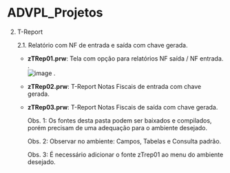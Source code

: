 # ADVPL_Projetos

2. T-Report

   2.1. Relatório com NF de entrada e saída com chave gerada.
      * **zTRep01.prw**: Tela com opção para relatórios NF saída / NF entrada.
   .    
       ![image](https://github.com/NicLima/ADVPL_Projetos/assets/77217604/ddfd8e9b-f4da-4c95-bee1-2b7d5cb7a446)
   .     
      * **zTRep02.prw**: T-Report Notas Fiscais de entrada com chave gerada. 
      * **zTRep03.prw**: T-Report Notas Fiscais de saída com chave gerada.

        Obs. 1: Os fontes desta pasta podem ser baixados e compilados, porém precisam de uma adequação para o ambiente desejado.

        Obs. 2: Observar no ambiente: Campos, Tabelas e Consulta padrão.

        Obs. 3: É necessário adicionar o fonte zTrep01 ao menu do ambiente desejado.
      
